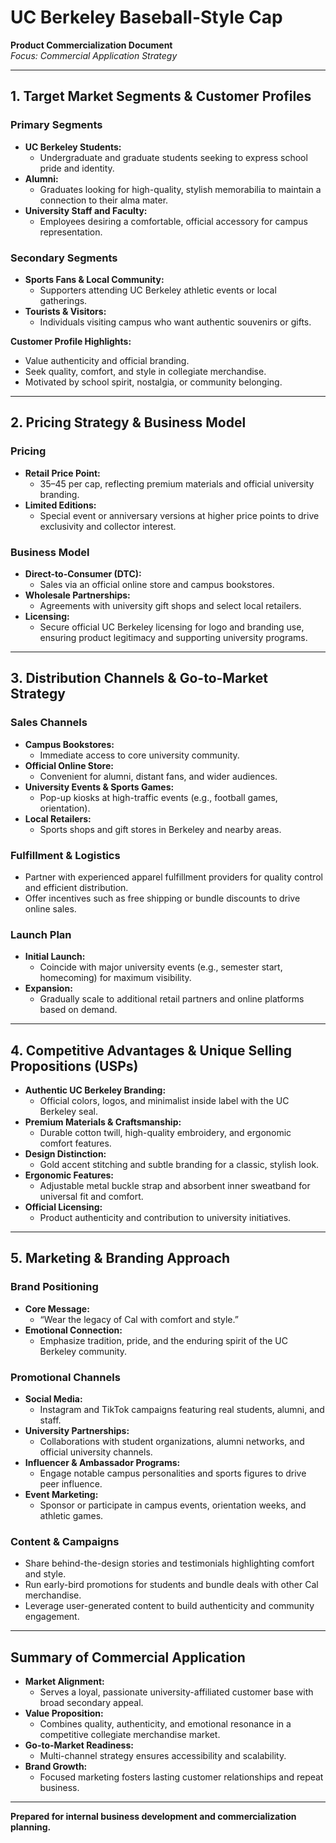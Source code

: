 # UC Berkeley Baseball-Style Cap  
**Product Commercialization Document**  
*Focus: Commercial Application Strategy*

---

## 1. Target Market Segments & Customer Profiles

### Primary Segments
- **UC Berkeley Students:**  
  - Undergraduate and graduate students seeking to express school pride and identity.
- **Alumni:**  
  - Graduates looking for high-quality, stylish memorabilia to maintain a connection to their alma mater.
- **University Staff and Faculty:**  
  - Employees desiring a comfortable, official accessory for campus representation.

### Secondary Segments
- **Sports Fans & Local Community:**  
  - Supporters attending UC Berkeley athletic events or local gatherings.
- **Tourists & Visitors:**  
  - Individuals visiting campus who want authentic souvenirs or gifts.

**Customer Profile Highlights:**  
- Value authenticity and official branding.
- Seek quality, comfort, and style in collegiate merchandise.
- Motivated by school spirit, nostalgia, or community belonging.

---

## 2. Pricing Strategy & Business Model

### Pricing
- **Retail Price Point:**  
  - $35–$45 per cap, reflecting premium materials and official university branding.
- **Limited Editions:**  
  - Special event or anniversary versions at higher price points to drive exclusivity and collector interest.

### Business Model
- **Direct-to-Consumer (DTC):**  
  - Sales via an official online store and campus bookstores.
- **Wholesale Partnerships:**  
  - Agreements with university gift shops and select local retailers.
- **Licensing:**  
  - Secure official UC Berkeley licensing for logo and branding use, ensuring product legitimacy and supporting university programs.

---

## 3. Distribution Channels & Go-to-Market Strategy

### Sales Channels
- **Campus Bookstores:**  
  - Immediate access to core university community.
- **Official Online Store:**  
  - Convenient for alumni, distant fans, and wider audiences.
- **University Events & Sports Games:**  
  - Pop-up kiosks at high-traffic events (e.g., football games, orientation).
- **Local Retailers:**  
  - Sports shops and gift stores in Berkeley and nearby areas.

### Fulfillment & Logistics
- Partner with experienced apparel fulfillment providers for quality control and efficient distribution.
- Offer incentives such as free shipping or bundle discounts to drive online sales.

### Launch Plan
- **Initial Launch:**  
  - Coincide with major university events (e.g., semester start, homecoming) for maximum visibility.
- **Expansion:**  
  - Gradually scale to additional retail partners and online platforms based on demand.

---

## 4. Competitive Advantages & Unique Selling Propositions (USPs)

- **Authentic UC Berkeley Branding:**  
  - Official colors, logos, and minimalist inside label with the UC Berkeley seal.
- **Premium Materials & Craftsmanship:**  
  - Durable cotton twill, high-quality embroidery, and ergonomic comfort features.
- **Design Distinction:**  
  - Gold accent stitching and subtle branding for a classic, stylish look.
- **Ergonomic Features:**  
  - Adjustable metal buckle strap and absorbent inner sweatband for universal fit and comfort.
- **Official Licensing:**  
  - Product authenticity and contribution to university initiatives.

---

## 5. Marketing & Branding Approach

### Brand Positioning
- **Core Message:**  
  - “Wear the legacy of Cal with comfort and style.”
- **Emotional Connection:**  
  - Emphasize tradition, pride, and the enduring spirit of the UC Berkeley community.

### Promotional Channels
- **Social Media:**  
  - Instagram and TikTok campaigns featuring real students, alumni, and staff.
- **University Partnerships:**  
  - Collaborations with student organizations, alumni networks, and official university channels.
- **Influencer & Ambassador Programs:**  
  - Engage notable campus personalities and sports figures to drive peer influence.
- **Event Marketing:**  
  - Sponsor or participate in campus events, orientation weeks, and athletic games.

### Content & Campaigns
- Share behind-the-design stories and testimonials highlighting comfort and style.
- Run early-bird promotions for students and bundle deals with other Cal merchandise.
- Leverage user-generated content to build authenticity and community engagement.

---

## Summary of Commercial Application

- **Market Alignment:**  
  - Serves a loyal, passionate university-affiliated customer base with broad secondary appeal.
- **Value Proposition:**  
  - Combines quality, authenticity, and emotional resonance in a competitive collegiate merchandise market.
- **Go-to-Market Readiness:**  
  - Multi-channel strategy ensures accessibility and scalability.
- **Brand Growth:**  
  - Focused marketing fosters lasting customer relationships and repeat business.

---

**Prepared for internal business development and commercialization planning.**